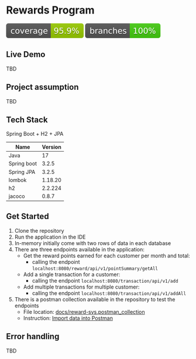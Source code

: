 # Rewards Program
![Coverage](.github/badges/jacoco.svg)
![Branches](.github/badges/branches.svg)

## Live Demo
TBD

## Project assumption
TBD

## Tech Stack

Spring Boot + H2 + JPA

| Name        | Version |
|-------------|---------|
| Java        | 17      |
| Spring boot | 3.2.5   |
| Spring JPA  | 3.2.5   |
| lombok      | 1.18.20 |
| h2          | 2.2.224 |
| jacoco      | 0.8.7   |

## Get Started

1. Clone the repository
2. Run the application in the IDE
3. In-memory initially come with two rows of data in each database
4. There are three endpoints available in the application:
   - Get the reward points earned for each customer per month and total:
      - calling the endpoint `localhost:8080/reward/api/v1/pointSummary/getAll`
   - Add a single transaction for a customer:
      - calling the endpoint `localhost:8080/transaction/api/v1/add`
   - Add multiple transactions for multiple customer:
      - calling the endpoint `localhost:8080/transaction/api/v1/addAll`
5. There is a postman collection available in the repository to test the endpoints
   - File location: [docs/reward-sys.postman_collection](docs/reward-sys.postman_collection.json)
   - Instruction: [Import data into Postman](https://learning.postman.com/docs/getting-started/importing-and-exporting/importing-data/)

## Error handling
TBD